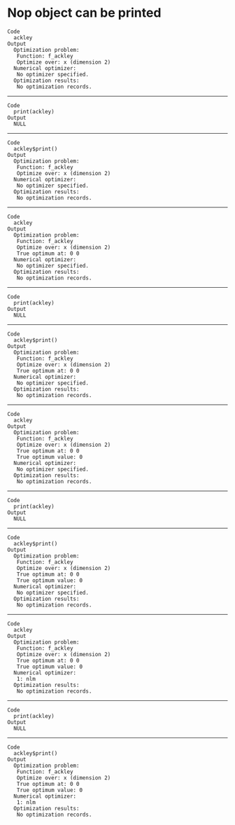 # Nop object can be printed

    Code
      ackley
    Output
      Optimization problem:
       Function: f_ackley
       Optimize over: x (dimension 2)
      Numerical optimizer:
       No optimizer specified.
      Optimization results:
       No optimization records.

---

    Code
      print(ackley)
    Output
      NULL

---

    Code
      ackley$print()
    Output
      Optimization problem:
       Function: f_ackley
       Optimize over: x (dimension 2)
      Numerical optimizer:
       No optimizer specified.
      Optimization results:
       No optimization records.

---

    Code
      ackley
    Output
      Optimization problem:
       Function: f_ackley
       Optimize over: x (dimension 2)
       True optimum at: 0 0
      Numerical optimizer:
       No optimizer specified.
      Optimization results:
       No optimization records.

---

    Code
      print(ackley)
    Output
      NULL

---

    Code
      ackley$print()
    Output
      Optimization problem:
       Function: f_ackley
       Optimize over: x (dimension 2)
       True optimum at: 0 0
      Numerical optimizer:
       No optimizer specified.
      Optimization results:
       No optimization records.

---

    Code
      ackley
    Output
      Optimization problem:
       Function: f_ackley
       Optimize over: x (dimension 2)
       True optimum at: 0 0
       True optimum value: 0
      Numerical optimizer:
       No optimizer specified.
      Optimization results:
       No optimization records.

---

    Code
      print(ackley)
    Output
      NULL

---

    Code
      ackley$print()
    Output
      Optimization problem:
       Function: f_ackley
       Optimize over: x (dimension 2)
       True optimum at: 0 0
       True optimum value: 0
      Numerical optimizer:
       No optimizer specified.
      Optimization results:
       No optimization records.

---

    Code
      ackley
    Output
      Optimization problem:
       Function: f_ackley
       Optimize over: x (dimension 2)
       True optimum at: 0 0
       True optimum value: 0
      Numerical optimizer:
       1: nlm
      Optimization results:
       No optimization records.

---

    Code
      print(ackley)
    Output
      NULL

---

    Code
      ackley$print()
    Output
      Optimization problem:
       Function: f_ackley
       Optimize over: x (dimension 2)
       True optimum at: 0 0
       True optimum value: 0
      Numerical optimizer:
       1: nlm
      Optimization results:
       No optimization records.


